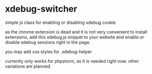# xdebug-switcher
simple js class for enabling or disabling xdebug cookie

as the chrome extension is dead and it is not very convenient to install extensions, add this xdebug.js snippet to your website and enable or disable xdebug sessions right in the page. 

you may add css styles for .xdebug-helper

currently only works for phpstorm, as it is needed right now. 
other variations are planned. 